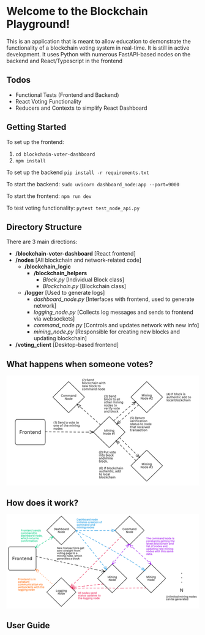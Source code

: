 # Welcome to the Blockchain Playground!

This is an application that is meant to allow education to demonstrate the functionality of a blockchain voting system in real-time. It is still in active development. It uses Python with numerous FastAPI-based nodes on the backend and React/Typescript in the frontend

## Todos
- Functional Tests (Frontend and Backend)
- React Voting Functionality
- Reducers and Contexts to simplify React Dashboard

## Getting Started
To set up the frontend:
1. `cd blockchain-voter-dashboard`
2. `npm install`

To set up the backend
`pip install -r requirements.txt`

To start the backend:
`sudo uvicorn dashboard_node:app --port=9000`

To start the frontend:
`npm run dev` 

To test voting functionality:
`pytest test_node_api.py`

## Directory Structure
There are 3 main directions:
- **/blockchain-voter-dashboard** [React frontend]
- **/nodes** [All blockchain and network-related code]
	- **/blockchain_logic**
		- **/blockchain_helpers**
			- *Block.py* [Individual Block class]
			- *Blockchain.py* [Blockchain class]
	- **/logger** [Used to generate logs]
		- *dashboard_node.py* [Interfaces with frontend, used to generate network]
		- *logging_node.py* [Collects log messages and sends to frontend via websockets]
		- *command_node.py* [Controls and updates network with new info]
		- *mining_node.py* [Responsible for creating new blocks and updating blockchain]
- **/voting_client** [Desktop-based frontend]



## What happens when someone votes?
![Voting Lifecycle](https://github.com/amithr/Blockchain-Tutorial/blob/main/Voting_Lifecycle.png)

## How does it work?

![Network Overview](https://github.com/amithr/Blockchain-Tutorial/blob/main/Blockchain_Topology.png)

## User Guide